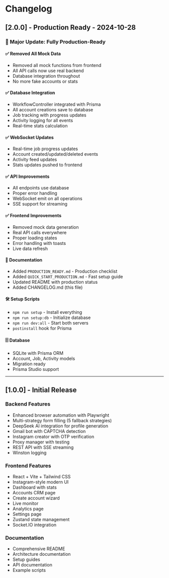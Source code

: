 # Changelog

## [2.0.0] - Production Ready - 2024-10-28

### 🎉 Major Update: Fully Production-Ready

#### ✅ Removed All Mock Data
- Removed all mock functions from frontend
- All API calls now use real backend
- Database integration throughout
- No more fake accounts or stats

#### ✅ Database Integration
- WorkflowController integrated with Prisma
- All account creations save to database
- Job tracking with progress updates
- Activity logging for all events
- Real-time stats calculation

#### ✅ WebSocket Updates
- Real-time job progress updates
- Account created/updated/deleted events
- Activity feed updates
- Stats updates pushed to frontend

#### ✅ API Improvements
- All endpoints use database
- Proper error handling
- WebSocket emit on all operations
- SSE support for streaming

#### ✅ Frontend Improvements
- Removed mock data generation
- Real API calls everywhere
- Proper loading states
- Error handling with toasts
- Live data refresh

#### 📝 Documentation
- Added `PRODUCTION_READY.md` - Production checklist
- Added `QUICK_START_PRODUCTION.md` - Fast setup guide
- Updated README with production status
- Added CHANGELOG.md (this file)

#### 🛠️ Setup Scripts
- `npm run setup` - Install everything
- `npm run setup:db` - Initialize database
- `npm run dev:all` - Start both servers
- `postinstall` hook for Prisma

#### 🗄️ Database
- SQLite with Prisma ORM
- Account, Job, Activity models
- Migration ready
- Prisma Studio support

---

## [1.0.0] - Initial Release

### Backend Features
- Enhanced browser automation with Playwright
- Multi-strategy form filling (5 fallback strategies)
- DeepSeek AI integration for profile generation
- Gmail bot with CAPTCHA detection
- Instagram creator with OTP verification
- Proxy manager with testing
- REST API with SSE streaming
- Winston logging

### Frontend Features
- React + Vite + Tailwind CSS
- Instagram-style modern UI
- Dashboard with stats
- Accounts CRM page
- Create account wizard
- Live monitor
- Analytics page
- Settings page
- Zustand state management
- Socket.IO integration

### Documentation
- Comprehensive README
- Architecture documentation
- Setup guides
- API documentation
- Example scripts


